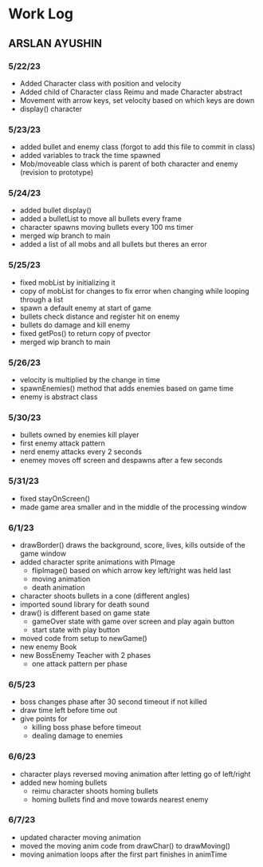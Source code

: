 # Work Log

## ARSLAN AYUSHIN

### 5/22/23

- Added Character class with position and velocity
- Added child of Character class Reimu and made Character abstract
- Movement with arrow keys, set velocity based on which keys are down
- display() character

### 5/23/23

- added bullet and enemy class (forgot to add this file to commit in class)
- added variables to track the time spawned
- Mob/moveable class which is parent of both character and enemy (revision to prototype)

### 5/24/23

- added bullet display()
- added a bulletList to move all bullets every frame
- character spawns moving bullets every 100 ms timer
- merged wip branch to main
- added a list of all mobs and all bullets but theres an error

### 5/25/23

 - fixed mobList by initializing it
 - copy of mobList for changes to fix error when changing while looping through a list
 - spawn a default enemy at start of game
 - bullets check distance and register hit on enemy
 - bullets do damage and kill enemy
 - fixed getPos() to return copy of pvector
 - merged wip branch to main

 ### 5/26/23

 - velocity is multiplied by the change in time
 - spawnEnemies() method that adds enemies based on game time
 - enemy is abstract class

 ### 5/30/23
 
 - bullets owned by enemies kill player
 - first enemy attack pattern
 - nerd enemy attacks every 2 seconds
 - enemey moves off screen and despawns after a few seconds

 ### 5/31/23

 - fixed stayOnScreen()
 - made game area smaller and in the middle of the processing window

 ### 6/1/23

 - drawBorder() draws the background, score, lives, kills outside of the game window
 - added character sprite animations with PImage
    - flipImage() based on which arrow key left/right was held last
    - moving animation
    - death animation
 - character shoots bullets in a cone (different angles)
 - imported sound library for death sound
 - draw() is different based on game state
    - gameOver state with game over screen and play again button
    - start state with play button
 - moved code from setup to newGame()
 - new enemy Book
 - new BossEnemy Teacher with 2 phases
    - one attack pattern per phase

### 6/5/23

 - boss changes phase after 30 second timeout if not killed
 - draw time left before time out
 - give points for
    - killing boss phase before timeout
    - dealing damage to enemies

### 6/6/23

 - character plays reversed moving animation after letting go of left/right
 - added new homing bullets
    - reimu character shoots homing bullets
    - homing bullets find and move towards nearest enemy

### 6/7/23

 - updated character moving animation
 - moved the moving anim code from drawChar() to drawMoving()
 - moving animation loops after the first part finishes in animTime
